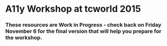 # A11y Workshop at tcworld 2015

### These resources are Work in Progress - check back on Friday November 6 for the final version that will help you prepare for the workshop. 

